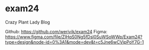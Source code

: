# exam24
Crazy Plant Lady Blog

Github: https://github.com/werivik/exam24
Figma: https://www.figma.com/file/ZIHqS0Ng5fDsl0SuWSoWWp/Exam24?type=design&node-id=0%3A1&mode=dev&t=c5Jne6wCVipPoY7G-1
